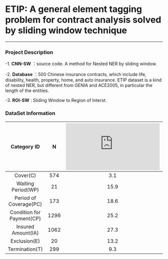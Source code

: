 # ETIP: A general element tagging problem for contract analysis solved by sliding window technique
-------------------

### Project Description
-1. **CNN-SW** ：source code. A method for Nested NER by sliding window.


-2. **Database** ：500 Chinese insurance contracts, which include life, disability, health, property, home, and auto insurance.  ETIP dataset is a kind of nested NER, but different from GENIA and ACE2005, in particular the length of the entities.


-3. **ROI-SW** : Sliding Window to Region of Interst.
### DataSet Information
| Category ID              |  N      |  ![Alt text](http://latex.codecogs.com/gif.latex?%5Cbar%7BL%7D)   | ![Alt text](http://latex.codecogs.com/gif.latex?%5Coverline%7BSLR%7D)  |
| :-----------------------:|:-------:|:-------:|:-------:|
| Cover(C)                 |574      |3.1      |0.13     |
| Waiting Period(WP)       |21       |15.9     |0.91     |
| Period of Coverage(PC)   |173      |18.6     |0.63     |
| Condition for Payment(CP)|1296     |25.2     |0.98     |
| Insured Amount(IA)       |1062     |27.3     |0.99     |
| Exclusion(E)             |20       |13.2     |0.76     |
| Termination(T)           |299      |9.3      |0.97     |
